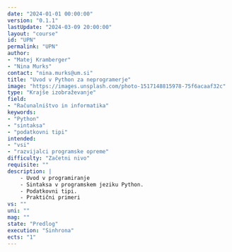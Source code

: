 ```yaml
---
date: "2024-01-01 00:00:00" 
version: "0.1.1"
lastUpdate: "2024-03-09 20:00:00"
layout: "course"
id: "UPN"
permalink: "UPN"
author:
- "Matej Kramberger"
- "Nina Murks"
contact: "nina.murks@um.si"
title: "Uvod v Python za neprogramerje"
image: "https://images.unsplash.com/photo-1517148815978-75f6acaaf32c"
type: "Krajše izobraževanje"
field:
- "Računalništvo in informatika"
keywords:
- "Python"
- "sintaksa"
- "podatkovni tipi"
intended:
- "vsi"
- "razvijalci programske opreme"
difficulty: "Začetni nivo"
requisite: ""
description: |
    - Uvod v programiranje
    - Sintaksa v programskem jeziku Python.
    - Podatkovni tipi.
    - Praktični primeri
vs: ""
uni: ""
mag: ""
state: "Predlog"
execution: "Sinhrona"
ects: "1"
---
```


